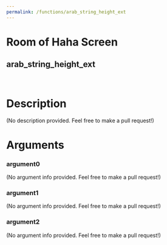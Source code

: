 ```yaml
---
permalink: /functions/arab_string_height_ext
---
```

# Room of Haha Screen  
## arab_string_height_ext  
&nbsp;  
# Description  
(No description provided. Feel free to make a pull request!) 
&nbsp;  
# Arguments
### argument0
(No argument info provided. Feel free to make a pull request!)
&nbsp;  
### argument1
(No argument info provided. Feel free to make a pull request!)
&nbsp;  
### argument2
(No argument info provided. Feel free to make a pull request!)
&nbsp;  


